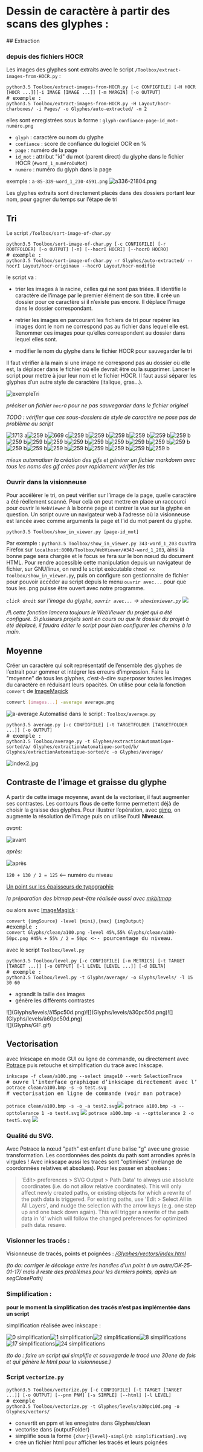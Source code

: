 <div style="page-break-after: always;"></div>

# Dessin de caractère à partir des scans des glyphes :
<div class="margin"></div>
## Extraction

### depuis des fichiers HOCR
Les images des glyphes sont extraits avec le script `/Toolbox/extract-images-from-HOCR.py` :
<pre>
<code>python3.5 Toolbox/extract-images-from-HOCR.py [-c CONFIGFILE] [-H HOCR [HOCR ...]][-i IMAGE [IMAGE ...]] [-m MARGIN] [-o OUTPUT]</code>
# exemple :
<code>python3.5 Toolbox/extract-images-from-HOCR.py -H Layout/hocr-charboxes/ -i Pages/ -o Glyphes/auto-extracted/ -m 2</code></pre>

elles sont enregistrées sous la forme :
`glyph-confiance-page-id_mot-numéro.png`

* `glyph` : caractère ou nom du glyphe
* `confiance` : score de confiance du logiciel OCR en %
* `page` : numéro de la page
* `id_mot` : attribut "id" du mot (parent direct) du glyphe dans le fichier HOCR (`#word_1_numéroDuMot`)
* `numéro` : numéro du glyph dans la page

exemple : `a-85-339-word_1_230-4591.png`
![a336-21804.png](Glyphs/auto-extracted/a/a-85-339-word_1_230-4591.png)

Les glyphes extraits sont directement placés dans des dossiers portant leur nom, pour gagner du temps sur l’étape de tri

## Tri

Le script `/Toolbox/sort-image-of-char.py`
<pre>
<code>python3.5 Toolbox/sort-image-of-char.py [-c CONFIGFILE] [-r ROOTFOLDER] [-o OUTPUT] [-n] [--hocrI HOCRI] [--hocrO HOCRO]</code>
# exemple :
<code>python3.5 Toolbox/sort-image-of-char.py -r Glyphes/auto-extracted/ --hocrI Layout/hocr-originaux --hocrO Layout/hocr-modifié</code>
</pre>
le script va :

* trier les images à la racine, celles qui ne sont pas triées. Il identifie le caractère de l’image par le premier élément de son titre. Il crée un dossier pour ce caractère si il n’existe pas encore. Il déplace l’image dans le dossier correspondant.

* retrier les images en parcourant les fichiers de tri pour repérer les images dont le nom ne correspond pas au fichier dans lequel elle est. Renommer ces images pour qu’elles correspondent au dossier dans lequel elles sont.

* modifier le nom du glyphe dans le fichier HOCR pour sauvegarder le tri

<div style="page-break-after: always;"></div>
<div class="margin"></div>

Il faut vérifier à la main si une image ne correspond pas au dossier où elle est, la déplacer dans le fichier où elle devrait être ou la supprimer. Lancer le script pour mettre à jour leur nom et le fichier HOCR. Il faut aussi séparer les glyphes d’un autre style de caractère (italique, gras...).

![exempleTri](Glyphs/exempleTri.png)

*préciser un fichier `hocrO` pour ne pas sauvegarder dans le fichier originel*

*TODO : vérifier que ces sous-dossiers de style de caractère ne pose pas de problème au script*

![1713 a](Glyphs/a.1713.gif)![259 b](Glyphs/b.259.gif)![669 c](Glyphs/c.669.gif)![259 b](Glyphs/d.970.gif)![259 b](Glyphs/e.3630.gif)![259 b](Glyphs/f.198.gif)![259 b](Glyphs/g.367.gif)![259 b](Glyphs/h.151.gif)![259 b](Glyphs/i.1801.gif)![259 b](Glyphs/j.46.gif)![259 b](Glyphs/k.2.gif)![259 b](Glyphs/l.1376.gif)![259 b](Glyphs/m.590.gif)![259 b](Glyphs/n.1689.gif)![259 b](Glyphs/o.1317.gif)![259 b](Glyphs/p.870.gif)![259 b](Glyphs/q.334.gif)![259 b](Glyphs/r.1801.gif)![259 b](Glyphs/s.2085.gif)![259 b](Glyphs/t.1611.gif)![259 b](Glyphs/u.1544.gif)![259 b](Glyphs/v.342.gif)![259 b](Glyphs/w.2.gif)![259 b](Glyphs/x.142.gif)![259 b](Glyphs/y.66.gif)![259 b](Glyphs/z.24.gif)

*mieux automatiser la création des gifs et générer un fichier markdown avec tous les noms des gif crées pour rapidement vérifier les tris*

### Ouvrir dans la visionneuse
Pour accélérer le tri, on peut vérifier sur l’image de la page, quelle caractère a été réellement scanné. Pour celà on peut mettre en place un raccourci pour ouvrir le `WebViewer` à la bonne page et centrer la vue sur la glyphe en question.
Un script ouvre un navigateur web à l’adresse où la visionneuse est lancée avec comme arguments la page et l’id du mot parent du glyphe.
```
python3.5 Toolbox/show_in_viewer.py [page-id_mot]
```
Par exemple : `python3.5 Toolbox/show_in_viewer.py 343-word_1_203` ouvrira Firefox sur `localhost:8000/Toolbox/WebViewer/#343-word_1_203`, ainsi la bonne page sera chargée et le focus se fera sur le bon nœud du document HTML.
Pour rendre accessible cette manipulation depuis un navigateur de fichier, sur GNU/linux, on rend le script exécutable `chmod +x Toolbox/show_in_viewer.py`, puis on configure son gestionnaire de fichier pour pouvoir accéder au script depuis le menu `ouvrir avec...` pour que tous les .png puisse être ouvert avec notre programme.

<div style="page-break-after: always;"></div>
<div class="margin"></div>

*`click droit` sur l’image du glyphe, `ouvrir avec...` -> `showinviewer.py`*
![](Glyphs/showinviewer.png)

*/!\ cette fonction lancera toujours le WebViewer du projet qui a été configuré. Si plusieurs projets sont en cours ou que le dossier du projet à été déplacé, il faudra éditer le script pour bien configurer les chemins à la main.*

## Moyenne

Créer un caractère qui soit représentatif de l’ensemble des glyphes de l’extrait pour gommer et intégrer les erreurs d’impression. Faire la "moyenne" de tous les glyphes, c’est-à-dire superposer toutes les images du caractère en réduisant leurs opacités. On utilise pour cela la fonction `convert` de  [ImageMagick](https://www.imagemagick.org/script/index.php)
```bash
convert [images...] -average average.png
```
![a-average](Glyphs/average/a.png)
Automatisé dans le script : `Toolbox/average.py`

<pre>
<code>python3.5 average.py [-c CONFIGFILE] [-t TARGETFOLDER [TARGETFOLDER ...]] [-o OUTPUT]</code>
# exemple :
<code>python3.5 Toolbox/average.py -t Glyphes/extractionAutomatique-sorted/a/ Glyphes/extractionAutomatique-sorted/b/ Glyphes/extractionAutomatique-sorted/c -o Glyphes/average/</code>
</pre>

<div style="page-break-after: always;"></div>
<div class="margin"></div>

![index2.jpg](Glyphs/index2.jpg)

## Contraste de l’image et graisse du glyphe

A partir de cette image moyenne, avant de la vectoriser, il faut augmenter ses contrastes.
Les contours flous de cette forme permettent déjà de choisir la graisse  des glyphes. Pour illustrer l’opération, avec [gimp](gimp), on augmente la résolution de l’image puis on utilise l’outil **Niveaux**.

*avant:* <div class="imgMidSize">![avant](Glyphs/gimpNiveauxAvant.png)</div>

*après:* <div class="imgMidSize">![après](Glyphs/gimpNiveauxApres.png)</div>


<div style="page-break-after: always;"></div>
<div class="margin"></div>


`120 + 130 / 2 = 125` <-- numéro du niveau

[Un point sur les épaisseurs de typographie](http://bigelowandholmes.typepad.com/bigelow-holmes/2015/07/on-font-weight.html)

*la préparation des bitmap peut-être réalisée aussi avec [mkbitmap](http://potrace.sourceforge.net/mkbitmap.html)*

ou alors avec [ImageMagick](https://www.imagemagick.org/Usage/color_mods/#level) :
<pre>
<code>convert {imgSource} -level {mini},{max} {imgOutput}</code>
#exemple :
<code>convert Glyphs/clean/a100.png -level 45%,55% Glyphs/clean/a100-50pc.png #45% + 55% / 2 = 50pc</code> <-- pourcentage du niveau.
</pre>

avec le script `Toolbox/level.py`
<pre>
<code>python3.5 Toolbox/level.py [-c CONFIGFILE] [-m METRICS] [-t TARGET [TARGET ...]] [-o OUTPUT] [-l LEVEL [LEVEL ...]] [-d DELTA]</code>
# exemple :
<code>python3.5 Toolbox/level.py -t Glyphs/average/ -o Glyphs/levels/ -l 15 30 60</code>
</pre>

* agrandit la taille des images
* génère les différents contrastes

<div class="flex-tier">![](Glyphs/levels/à15pc50d.png)![](Glyphs/levels/à30pc50d.png)![](Glyphs/levels/à60pc50d.png)</div>

<div class="gifNoPrint">![](Glyphs/GIF.gif)</div>

<div style="page-break-after: always;"></div>
<div class="margin"></div>

## Vectorisation
avec Inkscape en mode GUI ou ligne de commande, ou directement avec [Potrace](http://potrace.sourceforge.net/) puis retouche et simplification du tracé avec Inkscape.
<pre>
<code>inkscape -f clean/a100.png --select image10 --verb SelectionTrace</code>
# ouvre l’interface graphique d’inkscape directement avec l’outil de vectorisation ouvert
<code>potrace clean/a100.bmp -s -o test.svg</code>
# vectorisation en ligne de commande (voir man potrace)
</pre>
`potrace clean/a100.bmp -s -o -a test2.svg`![](Glyphs/clean/test2.svg) `potrace a100.bmp -s --opttolerance 1 -o test4.svg` ![](Glyphs/clean/test4.svg) `potrace a100.bmp -s --opttolerance 2 -o test5.svg` ![](Glyphs/clean/test5.svg)

### Qualité du SVG.
Avec Potrace la nœud "path" est enfant d’une balise "g" avec une grosse transformation. Les coordonnées des points du path sont arrondies après la virgules ! Avec inkscape aussi les tracés sont "optimisés" (mélange de coordonnées relatives et absolues). Pour les passer en absolues :

> 'Edit> preferences > SVG Output > Path Data' to always use absolute coordinates (i.e. do not allow relative coordinates). This will only affect newly created paths, or existing objects for which a rewrite of the path data is triggered.
  For existing paths, use 'Edit > Select All in All Layers', and nudge the selection with the arrow keys (e.g. one step up and one back down again). This will trigger a rewrite of the path data in 'd' which will follow the changed preferences for optimized path data. resave.

### Visionner les tracés :
Visionneuse de tracés, points et poignées : *[/Glyphes/vectors/index.html](vectors/index.html)*

*(to do: corriger le décalage entre les handles d’un point à un autre/OK-25-01-17/ mais il reste des problèmes pour les derniers points, après un segClosePath)*

### Simplification :
**pour le moment la simplification des tracés n’est pas implémentée dans un script**

simplification réalisée avec inkscape :

![0 simplification](Glyphs/a30-vectInk-simp0-viz.svg)![1 simplification](Glyphs/a30-vectInk-simp1-viz.svg)![2 simplifications](Glyphs/a30-vectInk-simp2-viz.svg)![8 simplifications](Glyphs/a30-vectInk-simp8-viz.svg)![17 simplifications](Glyphs/a30-vectInk-simp17-viz.svg)![24 simplifications](Glyphs/a30-vectInk-simp24-viz.svg)

*(to do : faire un script qui simplifie et sauvegarde le tracé une 30ene de fois et qui génère le html pour la visionneuse.)*

<div style="page-break-after: always;"></div>
<div class="margin"></div>

### Script `vectorize.py`

<pre>
<code>python3.5 Toolbox/vectorize.py [-c CONFIGFILE] [-t TARGET [TARGET ...]] [-o OUTPUT] [--pnm PNM] [-s SIMPLE] [--html] [-l LEVEL]</code>
# exemple
<code>python3.5 Toolbox/vectorize.py -t Glyphes/levels/a30pc10d.png -o Glyphes/vectors/</code>
</pre>

* convertit en ppm et les enregistre dans Glyphes/clean
* vectorise dans {outputFolder}
* simplifie sous la forme `{char}{level}-simpl{nb simplification}.svg`
* crée un fichier html pour afficher les tracés et leurs poignées
